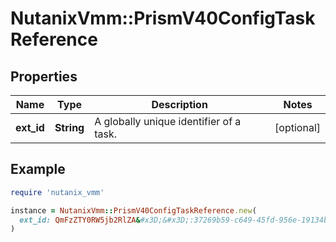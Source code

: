 # NutanixVmm::PrismV40ConfigTaskReference

## Properties

| Name | Type | Description | Notes |
| ---- | ---- | ----------- | ----- |
| **ext_id** | **String** | A globally unique identifier of a task. | [optional] |

## Example

```ruby
require 'nutanix_vmm'

instance = NutanixVmm::PrismV40ConfigTaskReference.new(
  ext_id: QmFzZTY0RW5jb2RlZA&#x3D;&#x3D;:37269b59-c649-45fd-956e-19134b3208a3
)
```

